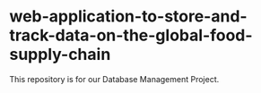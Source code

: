 # web-application-to-store-and-track-data-on-the-global-food-supply-chain
This repository is for our Database Management Project.
